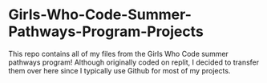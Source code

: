 # Girls-Who-Code-Summer-Pathways-Program-Projects
This repo contains all of my files from the Girls Who Code summer pathways program! Although originally coded on replit, I decided to transfer them over here since I typically use Github for most of my projects. 